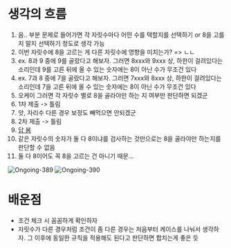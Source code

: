 # 생각의 흐름
1. 음.. 부분 문제로 들어가면 각 자릿수마다 어떤 수를 택할지를 선택하기 or 8을 고를지 말지 선택하기 정도로 생각 가능
2. 이번 자릿수에 8을 고르는 게 다른 자릿수에 영향을 미치는가? => ㄴㄴ
3. ex. 8과 9 중에 9를 골랐다고 해보자. 그러면 8xxx와 9xxx 상, 하한이 걸려있다는 소리인데 9를 고른 뒤에 올 수 있는 숫자에는 8이 아닌 수가 무조건 있다
4. ex. 7과 8 중에 7을 골랐다고 해보자. 그러면 7xxx와 8xxx 상, 하한이 걸려있다는 소리인데 7을 고른 뒤에 올 수 있는 숫자에는 8이 아닌 수가 무조건 있다
5. 오케이 그러면 각 자릿수 별로 8을 골라야만 하는 지 여부만 판단하면 되겠군
6. 1차 제출 -> 틀림
7. 앗, 자리수 다른 경우 보정도 빼먹으면 안되겠군
8. 2차 제출 -> 틀림
9. [답 봄](https://devtech-ocean.tistory.com/5)
10. 같은 자릿수의 숫자가 둘 다 8이냐를 검사하는 것만으로는 8을 골라야만 하는지를 판단할 수 없음
11. 둘 다 8이어도 꼭 8을 고르는 건 아니기 때문...

![Ongoing-389](https://github.com/user-attachments/assets/721e8c23-f4a3-472b-8ecb-27fcc0836309)
![Ongoing-390](https://github.com/user-attachments/assets/3bc61583-cb95-498c-8dd5-ce4ebfb1dedb)

# 배운점
- 조건 체크 시 꼼꼼하게 확인하자
- 자릿수가 다른 경우처럼 조건이 좀 다른 경우는 처음부터 케이스를 나눠서 생각하자. 그 이후에 동일한 규칙을 적용해도 된다고 판단하면 합치는게 좋은 듯
